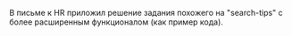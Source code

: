 В письме к HR приложил решение задания похожего на "search-tips" с более расширенным функционалом (как пример кода).
